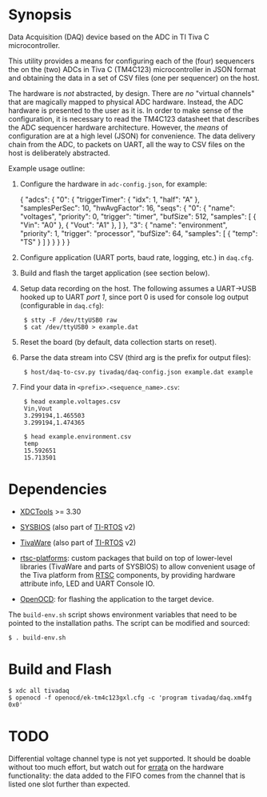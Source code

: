 Synopsis
========

Data Acquisition (DAQ) device based on the ADC in TI Tiva C microcontroller.

This utility provides a means for configuring each of the (four) sequencers the
on the (two) ADCs in Tiva C (TM4C123) microcontroller in JSON format and
obtaining the data in a set of CSV files (one per sequencer) on the host.

The hardware is *not* abstracted, by design. There are *no* "virtual channels"
that are magically mapped to physical ADC hardware. Instead, the ADC hardware
is presented to the user as it is. In order to make sense of the configuration,
it is necessary to read the TM4C123 datasheet that describes the ADC sequencer
hardware architecture. However, the *means* of configuration are at a high
level (JSON) for convenience. The data delivery chain from the ADC, to packets
on UART, all the way to CSV files on the host is deliberately abstracted.

Example usage outline:

  1. Configure the hardware in `adc-config.json`, for example:

        {
            "adcs": {
                "0": {
                    "triggerTimer": { "idx": 1, "half": "A" },
                    "samplesPerSec": 10,
                    "hwAvgFactor": 16,
                    "seqs": {
                        "0": {
                            "name": "voltages",
                            "priority": 0,
                            "trigger": "timer",
                            "bufSize": 512,
                            "samples": [
                                { "Vin":  "A0" },
                                { "Vout": "A1" },
                            ]
                        },
                        "3": {
                            "name": "environment",
                            "priority": 1,
                            "trigger": "processor",
                            "bufSize": 64,
                            "samples": [
                                { "temp": "TS" }
                            ]
                        }
                    }
                }
            }
        }

  2. Configure application (UART ports, baud rate, logging, etc.) in `daq.cfg`.

  2. Build and flash the target application (see section below).

  3. Setup data recording on the host. The following assumes a UART->USB
     hooked up to UART *port 1*, since port 0 is used for console log output
     (configurable in `daq.cfg`):

          $ stty -F /dev/ttyUSB0 raw
          $ cat /dev/ttyUSB0 > example.dat

  4. Reset the board (by default, data collection starts on reset).

  5. Parse the data stream into CSV (third arg is the prefix for output files):

          $ host/daq-to-csv.py tivadaq/daq-config.json example.dat example

  6. Find your data in `<prefix>.<sequence_name>.csv`:

          $ head example.voltages.csv
          Vin,Vout
          3.299194,1.465503
          3.299194,1.474365

          $ head example.environment.csv
          temp
          15.592651
          15.713501

Dependencies
============

  * [XDCTools](http://downloads.ti.com/dsps/dsps_public_sw/sdo_sb/targetcontent/rtsc/) >= 3.30

  * [SYSBIOS](http://www.ti.com/tool/sysbios) (also part of
    [TI-RTOS](http://www.ti.com/tool/ti-rtos) v2)

  * [TivaWare](http://www.ti.com/tool/sw-tm4c) (also part of
    [TI-RTOS](http://www.ti.com/tool/ti-rtos) v2)

  * [rtsc-platforms](https://github.com/alexeicolin/rtsc-platforms): custom
    packages that build on top of lower-level libraries (TivaWare and parts of
    SYSBIOS) to allow convenient usage of the Tiva platform from
    [RTSC](http://rtsc.eclipse.org/docs-tip/Main_Page) components, by providing
    hardware attribute info, LED and UART Console IO.

  * [OpenOCD](http://openocd.sourceforge.net/): for flashing the application to
  the target device.

The `build-env.sh` script shows environment variables that need to be pointed
to the installation paths. The script can be modified and sourced:

    $ . build-env.sh

Build and Flash
===============

    $ xdc all tivadaq
    $ openocd -f openocd/ek-tm4c123gxl.cfg -c 'program tivadaq/daq.xm4fg 0x0'

TODO
====

Differential voltage channel type is not yet supported. It should be doable
without too much effort, but watch out for
[errata](http://www.ti.com/lit/pdf/spmz849) on the hardware functionality: the
data added to the FIFO comes from the channel that is listed one slot further
than expected.
